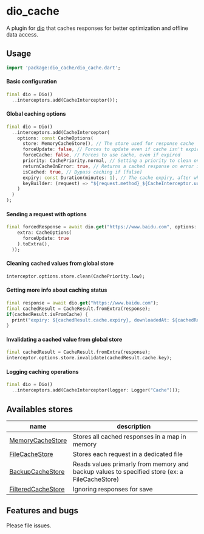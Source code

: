# dio_cache

A plugin for [dio](https://pub.dev/packages/dio) that caches responses for better optimization and offline data access.

## Usage

```dart
import 'package:dio_cache/dio_cache.dart';
```

#### Basic configuration

```dart
final dio = Dio()
  ..interceptors.add(CacheInterceptor());
```

#### Global caching options

```dart
final dio = Dio()
  ..interceptors.add(CacheInterceptor(
    options: const CacheOptions(
      store: MemoryCacheStore(), // The store used for response cache
      forceUpdate: false, // Forces to update even if cache isn't expired
      forceCache: false, // Forces to use cache, even if expired
      priority: CachePriority.normal, // Setting a priority to clean only several requests
      returnCacheOnError: true, // Returns a cached response on error if available
      isCached: true, // Bypass caching if [false]
      expiry: const Duration(minutes: 1), // The cache expiry, after which a new request is triggered instead of getting the cached response
      keyBuilder: (request) => "${request.method}_${CacheInterceptor.uuid.v5(Uuid.NAMESPACE_URL, request.uri.toString())}" // Builds the unqie key used for indexing a request in cache (this may be useful if arguments aren't passed in query but in body)
    )
  )
);
```

#### Sending a request with options

```dart
final forcedResponse = await dio.get("https://www.baidu.com", options: Options(
    extra: CacheOptions(
      forceUpdate: true
    ).toExtra(),
  ));
```

#### Cleaning cached values from global store

```dart
interceptor.options.store.clean(CachePriority.low);
```

#### Getting more info about caching status

```dart
final response = await dio.get("https://www.baidu.com");
final cachedResult = CacheResult.fromExtra(response);
if(cachedResult.isFromCache) {
  print("expiry: ${cachedResult.cache.expiry}, downloadedAt: ${cachedResult.cache.downloadedAt}");
}
```

#### Invalidating a cached value  from global store

```dart
final cachedResult = CacheResult.fromExtra(response);
interceptor.options.store.invalidate(cachedResult.cache.key);
```

#### Logging caching operations

```dart
final dio = Dio()
  ..interceptors.add(CacheInterceptor(logger: Logger("Cache")));
```

## Availables stores

| name | description |
| --- | --- |
| [MemoryCacheStore](https://pub.dartlang.org/documentation/dio_cache/latest/dio_cache/MemoryCacheStore-class.html) | Stores all cached responses in a map in memory |
| [FileCacheStore](https://pub.dartlang.org/documentation/dio_cache/latest/dio_cache/FileCacheStore-class.html) | Stores each request in a dedicated file |
| [BackupCacheStore](https://pub.dartlang.org/documentation/dio_cache/latest/dio_cache/BackupCacheStore-class.html) | Reads values primarly from memory and backup values to specified store (ex: a FileCacheStore) |
| [FilteredCacheStore](https://pub.dartlang.org/documentation/dio_cache/latest/dio_cache/FilteredCacheStore-class.html) | Ignoring responses for save |

## Features and bugs

Please file issues.
